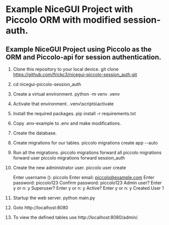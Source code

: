 # Example NiceGUI Project with Piccolo ORM with modified session-auth.

## Example NiceGUI Project using Piccolo as the ORM and Piccolo-api for session authentication.

1.  Clone this repository to your local device.
    git clone https://github.com/frickc3/nicegui-piccolo-session_auth.git

2.  cd nicegui-piccolo-session_auth

3.  Create a virtual environment.
    python -m venv .venv

4.  Activate that environment.
    .venv\scripts\activate

5.  Install the required packages.
    pip install -r requirements.txt

6.  Copy .env-example to .env and make modifications.

7.  Create the database.

7.  Create migrations for our tables.
    piccolo migrations create app --auto

8.  Run all the migrations.
    piccolo migrations forward all
    piccolo migrations forward user
    piccolo migrations forward session_auth

9.  Create the new administrator user.
    piccolo user create

    Enter username ():
    piccolo
    Enter email:
    piccolo@example.com
    Enter password:
    piccolo123
    Confirm password:
    piccolo123
    Admin user? Enter y or n:
    y
    Superuser? Enter y or n:
    y
    Active? Enter y or n:
    y
    Created User 1

10. Startup the web server.
    python main.py

11. Goto http://localhost:8080

12. To view the defined tables use http://localhost:8080/admin/.

